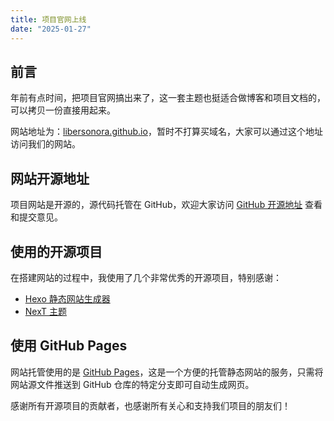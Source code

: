 ```yaml
---
title: 项目官网上线
date: "2025-01-27"
---
```


## 前言

年前有点时间，把项目官网搞出来了，这一套主题也挺适合做博客和项目文档的，可以拷贝一份直接用起来。

网站地址为：[libersonora.github.io](https://libersonora.github.io)，暂时不打算买域名，大家可以通过这个地址访问我们的网站。

## 网站开源地址
项目网站是开源的，源代码托管在 GitHub，欢迎大家访问 [GitHub 开源地址](https://github.com/LiberSonora/libersonora.github.io) 查看和提交意见。

## 使用的开源项目
在搭建网站的过程中，我使用了几个非常优秀的开源项目，特别感谢：
- [Hexo 静态网站生成器](https://hexo.io/zh-cn/docs/)
- [NexT 主题](https://github.com/next-theme/hexo-theme-next)

## 使用 GitHub Pages
网站托管使用的是 [GitHub Pages](https://pages.github.com/)，这是一个方便的托管静态网站的服务，只需将网站源文件推送到 GitHub 仓库的特定分支即可自动生成网页。

感谢所有开源项目的贡献者，也感谢所有关心和支持我们项目的朋友们！


